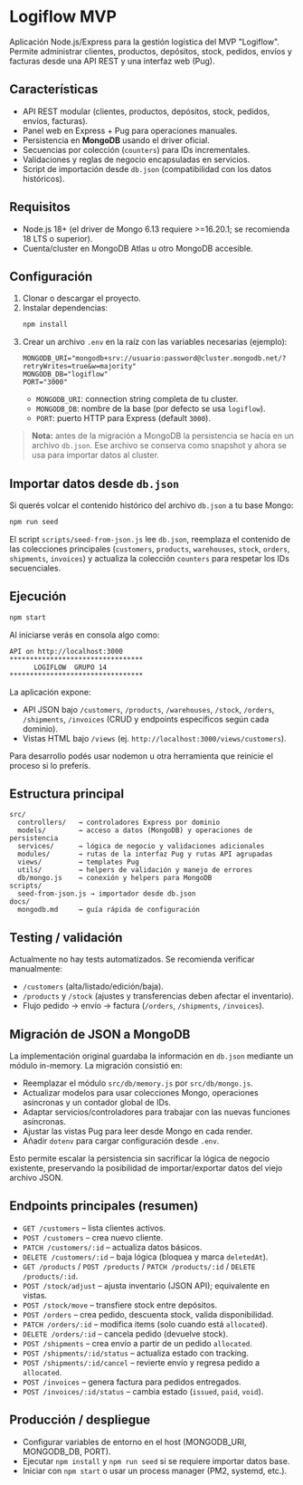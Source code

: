 # Logiflow MVP

Aplicación Node.js/Express para la gestión logística del MVP "Logiflow". Permite administrar clientes, productos, depósitos, stock, pedidos, envíos y facturas desde una API REST y una interfaz web (Pug).

## Características

- API REST modular (clientes, productos, depósitos, stock, pedidos, envíos, facturas).
- Panel web en Express + Pug para operaciones manuales.
- Persistencia en **MongoDB** usando el driver oficial.
- Secuencias por colección (`counters`) para IDs incrementales.
- Validaciones y reglas de negocio encapsuladas en servicios.
- Script de importación desde `db.json` (compatibilidad con los datos históricos).

## Requisitos

- Node.js 18+ (el driver de Mongo 6.13 requiere >=16.20.1; se recomienda 18 LTS o superior).
- Cuenta/cluster en MongoDB Atlas u otro MongoDB accesible.

## Configuración

1. Clonar o descargar el proyecto.
2. Instalar dependencias:
   ```bash
   npm install
   ```
3. Crear un archivo `.env` en la raíz con las variables necesarias (ejemplo):
   ```env
   MONGODB_URI="mongodb+srv://usuario:password@cluster.mongodb.net/?retryWrites=true&w=majority"
   MONGODB_DB="logiflow"
   PORT="3000"
   ```
   - `MONGODB_URI`: connection string completa de tu cluster.
   - `MONGODB_DB`: nombre de la base (por defecto se usa `logiflow`).
   - `PORT`: puerto HTTP para Express (default `3000`).

> **Nota:** antes de la migración a MongoDB la persistencia se hacía en un archivo `db.json`. Ese archivo se conserva como snapshot y ahora se usa para importar datos al cluster.

## Importar datos desde `db.json`

Si querés volcar el contenido histórico del archivo `db.json` a tu base Mongo:
```bash
npm run seed
```
El script `scripts/seed-from-json.js` lee `db.json`, reemplaza el contenido de las colecciones principales (`customers`, `products`, `warehouses`, `stock`, `orders`, `shipments`, `invoices`) y actualiza la colección `counters` para respetar los IDs secuenciales.

## Ejecución

```bash
npm start
```
Al iniciarse verás en consola algo como:
```
API on http://localhost:3000
*********************************
      LOGIFLOW  GRUPO 14
*********************************
```

La aplicación expone:

- API JSON bajo `/customers`, `/products`, `/warehouses`, `/stock`, `/orders`, `/shipments`, `/invoices` (CRUD y endpoints específicos según cada dominio).
- Vistas HTML bajo `/views` (ej. `http://localhost:3000/views/customers`).

Para desarrollo podés usar nodemon u otra herramienta que reinicie el proceso si lo preferís.

## Estructura principal

```
src/
  controllers/   → controladores Express por dominio
  models/        → acceso a datos (MongoDB) y operaciones de persistencia
  services/      → lógica de negocio y validaciones adicionales
  modules/       → rutas de la interfaz Pug y rutas API agrupadas
  views/         → templates Pug
  utils/         → helpers de validación y manejo de errores
  db/mongo.js    → conexión y helpers para MongoDB
scripts/
  seed-from-json.js → importador desde db.json
docs/
  mongodb.md     → guía rápida de configuración
```

## Testing / validación

Actualmente no hay tests automatizados. Se recomienda verificar manualmente:

- `/customers` (alta/listado/edición/baja).
- `/products` y `/stock` (ajustes y transferencias deben afectar el inventario).
- Flujo pedido → envío → factura (`/orders`, `/shipments`, `/invoices`).

## Migración de JSON a MongoDB

La implementación original guardaba la información en `db.json` mediante un módulo in-memory. La migración consistió en:

- Reemplazar el módulo `src/db/memory.js` por `src/db/mongo.js`.
- Actualizar modelos para usar colecciones Mongo, operaciones asíncronas y un contador global de IDs.
- Adaptar servicios/controladores para trabajar con las nuevas funciones asíncronas.
- Ajustar las vistas Pug para leer desde Mongo en cada render.
- Añadir `dotenv` para cargar configuración desde `.env`.

Esto permite escalar la persistencia sin sacrificar la lógica de negocio existente, preservando la posibilidad de importar/exportar datos del viejo archivo JSON.

## Endpoints principales (resumen)

- `GET /customers` – lista clientes activos.
- `POST /customers` – crea nuevo cliente.
- `PATCH /customers/:id` – actualiza datos básicos.
- `DELETE /customers/:id` – baja lógica (bloquea y marca `deletedAt`).
- `GET /products` / `POST /products` / `PATCH /products/:id` / `DELETE /products/:id`.
- `POST /stock/adjust` – ajusta inventario (JSON API); equivalente en vistas.
- `POST /stock/move` – transfiere stock entre depósitos.
- `POST /orders` – crea pedido, descuenta stock, valida disponibilidad.
- `PATCH /orders/:id` – modifica items (solo cuando está `allocated`).
- `DELETE /orders/:id` – cancela pedido (devuelve stock).
- `POST /shipments` – crea envío a partir de un pedido `allocated`.
- `POST /shipments/:id/status` – actualiza estado con tracking.
- `POST /shipments/:id/cancel` – revierte envío y regresa pedido a `allocated`.
- `POST /invoices` – genera factura para pedidos entregados.
- `POST /invoices/:id/status` – cambia estado (`issued`, `paid`, `void`).

## Producción / despliegue

- Configurar variables de entorno en el host (MONGODB_URI, MONGODB_DB, PORT).
- Ejecutar `npm install` y `npm run seed` si se requiere importar datos base.
- Iniciar con `npm start` o usar un process manager (PM2, systemd, etc.).
